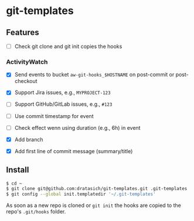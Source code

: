 # git-templates


## Features

- [ ] Check git clone and git init copies the hooks

### ActivityWatch

- [x] Send events to bucket `aw-git-hooks_$HOSTNAME` on post-commit or post-checkout
- [x] Support Jira issues, e.g., `MYPROJECT-123`
- [ ] Support GitHub/GitLab issues, e.g., `#123`
- [ ] Use commit timestamp for event
- [ ] Check effect wenn using duration (e.g., 6h) in event
- [x] Add branch
- [x] Add first line of commit message (summary/title)


## Install

```bash
$ cd ~
$ git clone git@github.com:dratasich/git-templates.git .git-templates
$ git config --global init.templatedir '~/.git-templates'
```

As soon as a new repo is cloned or `git init` the hooks are copied to the repo's `.git/hooks` folder.

